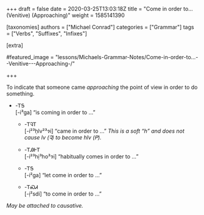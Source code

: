 +++
draft = false
date = 2020-03-25T13:03:18Z
title = "Come in order to… (Venitive) (Approaching)"
weight = 1585141390

[taxonomies]
authors = ["Michael Conrad"]
categories = ["Grammar"]
tags = ["Verbs", "Suffixes", "Infixes"]

[extra]

#featured_image = "lessons/Michaels-Grammar-Notes/Come-in-order-to…--Venitive---Approaching-/"

+++


To indicate that someone came *approaching* the point of view in order
to do something.
<!-- more -->
  - \-ᎢᎦ  
    \[-i³ga\] “is coming in order to …”
    
      - \-ᎢᎸᎢ  
        \[-i²³ḥlv²³ɂi\] “came in order to …” *This is a soft “h” and
        does not cause lv (Ꮈ) to become hlv (Ꮲ).*
    
      - \-ᎢᎯᎰᎢ  
        \[-i²³hị³ho³ɂi\] “habitually comes in order to …”
    
      - \-ᎢᎦ  
        \[-i²ga\] “let come in order to …”
    
      - \-ᎢᏍᏗ  
        \[-ị²sdi\] “to come in order to …”

*May be attached to causative.*

